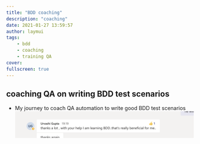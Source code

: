 ```yaml
---
title: "BDD coaching"
description: "coaching"
date: 2021-01-27 13:59:57
author: laymui
tags:
    - bdd 
    - coaching
    - training QA
cover: 
fullscreen: true
---
```


## coaching QA on writing BDD test scenarios
- My journey to coach QA automation to write good BDD test scenarios
![](../../../static/images/coaching1.png)
